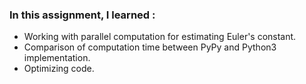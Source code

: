 ### In this assignment, I learned :
* Working with parallel computation for estimating Euler's constant.
* Comparison of computation time between PyPy and Python3 implementation.
* Optimizing code.
